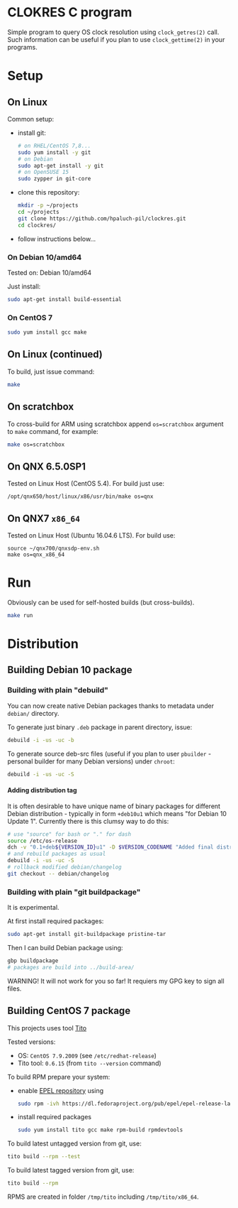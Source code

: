 # CLOKRES C program

Simple program to query OS clock resolution using `clock_getres(2)` call.
Such information can be useful if you plan to use `clock_gettime(2)` in your programs.

# Setup

## On Linux

Common setup:

* install git:
  ```bash
  # on RHEL/CentOS 7,8...
  sudo yum install -y git
  # on Debian
  sudo apt-get install -y git
  # on OpenSUSE 15
  sudo zypper in git-core
  ```

* clone this repository:
  ```bash
  mkdir -p ~/projects
  cd ~/projects
  git clone https://github.com/hpaluch-pil/clockres.git
  cd clockres/
  ```

* follow instructions below...


### On Debian 10/amd64
Tested on: Debian 10/amd64

Just install:

```bash
sudo apt-get install build-essential
```

### On CentOS 7

```bash
sudo yum install gcc make
```

## On Linux (continued)

To build, just issue command:

```bash
make
```

## On scratchbox

To cross-build for ARM using scratchbox append `os=scratchbox` argument to `make` command,
for example:

```bash
make os=scratchbox
```

## On QNX 6.5.0SP1

Tested on Linux Host (CentOS 5.4). For build just use:
```
/opt/qnx650/host/linux/x86/usr/bin/make os=qnx
```
## On QNX7 `x86_64`

Tested on Linux Host (Ubuntu 16.04.6 LTS). For build use:
```
source ~/qnx700/qnxsdp-env.sh
make os=qnx_x86_64
```


# Run

Obviously can be used for self-hosted builds (but cross-builds).

```bash
make run
```

# Distribution

## Building Debian 10 package

### Building with plain "debuild"

You can now create native Debian packages thanks to
metadata under `debian/` directory.

To generate just binary `.deb` package in parent directory, issue:
```bash
debuild -i -us -uc -b
```

To generate source deb-src files (useful if you plan to
user `pbuilder` - personal builder for many Debian versions)
under `chroot`:

```bash
debuild -i -us -uc -S
```

#### Adding distribution tag

It is often desirable to have unique name of binary packages for
different Debian distribution - typically in form `+deb10u1` which means
"for Debian 10 Update 1".  Currently there is this clumsy way to do this:

```bash
# use "source" for bash or "." for dash
source /etc/os-release
dch -v "0.1+deb${VERSION_ID}u1" -D $VERSION_CODENAME "Added final distribution tag"
# and rebuild packages as usual
debuild -i -us -uc -S
# rollback modified debian/changelog
git checkout -- debian/changelog
```

### Building with plain "git buildpackage"

It is experimental.

At first install required packages:

```bash
sudo apt-get install git-buildpackage pristine-tar
```

Then I can build Debian package using:
```bash
gbp buildpackage
# packages are build into ../build-area/
```
WARNING! It will not work for you so far! It requiers my GPG key to sign all files.

## Building CentOS 7 package

This projects uses tool [Tito](https://github.com/rpm-software-management/tito)

Tested versions:
- OS: `CentOS 7.9.2009` (see `/etc/redhat-release`)
- Tito tool: `0.6.15` (from `tito --version` command)

To build RPM prepare your system:

* enable [EPEL repository](https://fedoraproject.org/wiki/EPEL) using 
  ```bash
  sudo rpm -ivh https://dl.fedoraproject.org/pub/epel/epel-release-latest-7.noarch.rpm
  ```

* install required packages
  ```bash
  sudo yum install tito gcc make rpm-build rpmdevtools
  ```

To build latest untagged version from git, use:
```bash
tito build --rpm --test
```

To build latest tagged version from git, use:
```bash
tito build --rpm
```

RPMS are created in folder `/tmp/tito` including `/tmp/tito/x86_64`.



